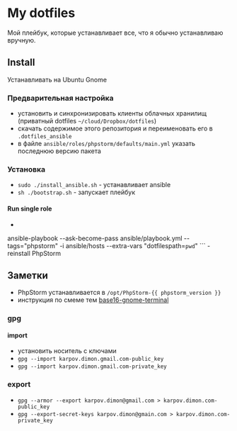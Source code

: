 # My dotfiles
Мой плейбук, которые устанавливает все, что я обычно устанавливаю вручную.

## Install
Устанавливать на Ubuntu Gnome

### Предварительная настройка
* установить и синхронизировать клиенты облачных хранилищ (приватный dotfiles `~/cloud/Dropbox/dotfiles`)
* скачать содержимое этого репозитория и переименовать его в `.dotfiles_ansible`
* в файле `ansible/roles/phpstorm/defaults/main.yml` указать последнюю версию пакета

### Установка
* `sudo ./install_ansible.sh` - устанавливает ansible
* `sh ./bootstrap.sh` - запускает плейбук

#### Run single role
* ```
ansible-playbook --ask-become-pass ansible/playbook.yml --tags="phpstorm" -i ansible/hosts --extra-vars "dotfilespath=`pwd`" ``` - reinstall PhpStorm

## Заметки
* PhpStorm устанавливается в `/opt/PhpStorm-{{ phpstorm_version }}`
* инструкция по смеме тем [base16-gnome-terminal](https://github.com/aaron-williamson/base16-gnome-terminal)

### gpg
#### import
* установить носитель с ключами
* `gpg --import karpov.dimon.gmail.com-public_key`
* `gpg --import karpov.dimon.gmail.com-private_key`

### export
* `gpg --armor --export karpov.dimon@gmail.com > karpov.dimon.com-public_key`
* `gpg --export-secret-keys karpov.dimon@gmain.com > karpov.dimon.com-private_key`
